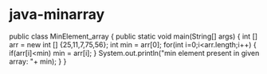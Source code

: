 # java-minarray
public class MinElement_array {
  public static void main(String[] args) {
    int [] arr = new int [] {25,11,7,75,56};
    int min = arr[0];
    for(int i=0;i<arr.length;i++) {
      if(arr[i]<min)
      min = arr[i];
    }
    System.out.println("min element present in given array: "+ min);
  }
}
